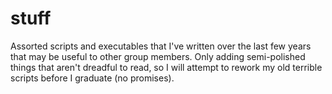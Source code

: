 # stuff
Assorted scripts and executables that I've written over the last few years that may
be useful to other group members. Only adding semi-polished things that aren't dreadful
to read, so I will attempt to rework my old terrible scripts before I graduate
(no promises).
